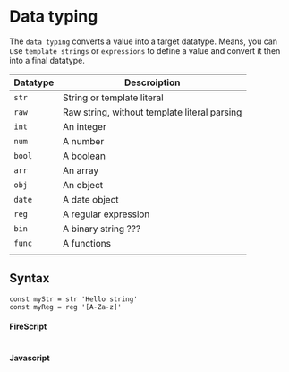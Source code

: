 Data typing
===========

The `data typing` converts a value into a target datatype.
Means, you can use `template strings` or `expressions` to define a value and convert it then into a final datatype.

| Datatype | Descroiption                                 |
| -------- | -------------------------------------------- |
| `str`    | String or template literal                   |
| `raw`    | Raw string, without template literal parsing |
| `int`    | An integer                                   |
| `num`    | A number                                     |
| `bool`   | A boolean                                    |
| `arr`    | An array                                     |
| `obj`    | An object                                    |
| `date`   | A date object                                |
| `reg`    | A regular expression                         |
| `bin`    | A binary string ???                          |
| `func`   | A functions                                  |
|          |                                              |


Syntax
------

```
const myStr = str 'Hello string'
const myReg = reg '[A-Za-z]'
```

#### FireScript

```fire

```

#### Javascript

```js

```
